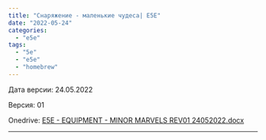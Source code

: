 ```yaml
---
title: "Снаряжение - маленькие чудеса| E5E"
date: "2022-05-24"
categories: 
  - "e5e"
tags: 
  - "5e"
  - "e5e"
  - "homebrew"
---
```


Дата версии: 24.05.2022

Версия: 01

Onedrive: [E5E - EQUIPMENT - MINOR MARVELS REV01 24052022.docx](https://1drv.ms/w/s!Atcrhwwo1lBA19gW10b7u4uBlvVVDQ?e=YyrggM)

* * *
